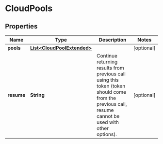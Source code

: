 
# CloudPools

## Properties
Name | Type | Description | Notes
------------ | ------------- | ------------- | -------------
**pools** | [**List&lt;CloudPoolExtended&gt;**](CloudPoolExtended.md) |  |  [optional]
**resume** | **String** | Continue returning results from previous call using this token (token should come from the previous call, resume cannot be used with other options). |  [optional]



